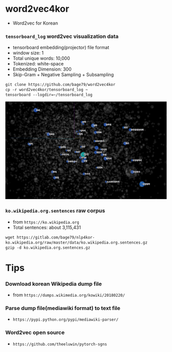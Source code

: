 # word2vec4kor
- Word2vec for Korean

### `tensorboard_log` word2vec visualization data 
- tensorboard embedding(projector) file format
- window size: 1
- Total unique words: 10,000
- Tokenized: white-space
- Embedding Dimension: 300
- Skip-Gram + Negative Sampling + Subsampling
```
git clone https://github.com/bage79/word2vec4kor
cp -r word2vec4kor/tensorboard_log ~
tensorboard --logdir=~/tensorboard_log
```
![demo](https://github.com/bage79/word2vec4kor/raw/master/img/demo.png)

### `ko.wikipedia.org.sentences` raw corpus 
- from `https://ko.wikipedia.org`
- Total sentences: about 3,115,431
```angular2html
wget https://gitlab.com/bage79/nlp4kor-ko.wikipedia.org/raw/master/data/ko.wikipedia.org.sentences.gz
gzip -d ko.wikipedia.org.sentences.gz
```

# Tips    
### Download korean Wikipedia dump file
- from `https://dumps.wikimedia.org/kowiki/20180220/`

### Parse dump file(mediawiki format) to text file
- `https://pypi.python.org/pypi/mediawiki-parser/`

### Word2vec open source
- `https://github.com/theeluwin/pytorch-sgns`